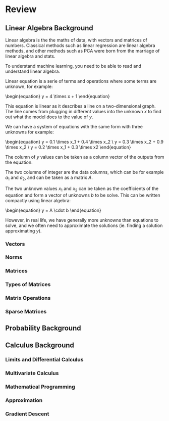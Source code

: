 
# Review 

## Linear Algebra Background

Linear algebra is the the maths of data, with vectors and matrices of numbers. Classical methods such as linear regression are linear algebra methods, and other methods such as PCA were born from the marriage of linear algebra and stats.

To understand machine learning, you need to be able to read and understand linear algebra.

Linear equation is a serie of terms and operations where some terms are unknown, for example:

\begin{equation}
y = 4 \times x + 1
\end{equation}

This equation is linear as it describes a line on a two-dimensional graph. The line comes from plugging in different values into the unknown $x$ to find out what the model does to the value of $y$.

We can have a system of equations with the same form with three unknowns for example:

\begin{equation}
y = 0.1 \times x_1 + 0.4 \times x_2 \\
y = 0.3 \times x_2 + 0.9 \times x_2 \\
y = 0.2 \times x_1 + 0.3 \times x2
\end{equation}

The column of $y$ values can be taken as a column vector of the outputs from the equation.

The two columns of integer are the data columns, which can be for example $a_1$ and $a_2$, and can be taken as a matrix $A$.

The two unknown values $x_1$ and $x_2$ can be taken as the coefficients of the equation and form a vector of unknowns $b$ to be solve. This can be written compactly using linear algebra:

\begin{equation}
y = A \cdot b
\end{equation}

However, in real life, we have generally more unknowns than equations to solve, and we often need to approximate the solutions (ie. finding a solution approximating $y$).


### Vectors

### Norms

### Matrices

### Types of Matrices

### Matrix Operations

### Sparse Matrices

## Probability Background 

## Calculus Background

### Limits and Differential Calculus

### Multivariate Calculus 

### Mathematical Programming

### Approximation

### Gradient Descent